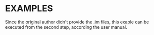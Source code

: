 # EXAMPLES
Since the original author didn't provide the .im files, this exaple can be executed from the second step, according the user manual.